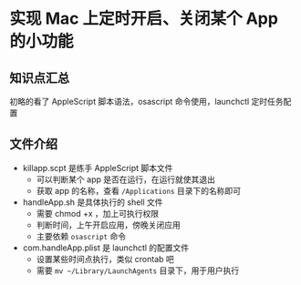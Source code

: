 # 实现 Mac 上定时开启、关闭某个 App 的小功能

## 知识点汇总

初略的看了 AppleScript 脚本语法，osascript 命令使用，launchctl 定时任务配置

## 文件介绍
- killapp.scpt 是练手 AppleScript 脚本文件
    - 可以判断某个 app 是否在运行，在运行就使其退出
    - 获取 app 的名称，查看 `/Applications` 目录下的名称即可
- handleApp.sh 是具体执行的 shell 文件
    - 需要 chmod +x ，加上可执行权限
    - 判断时间，上午开启应用，傍晚关闭应用
    - 主要依赖 `osascript` 命令
- com.handleApp.plist 是 launchctl 的配置文件
    - 设置某些时间点执行，类似 crontab 吧
    - 需要 `mv ~/Library/LaunchAgents` 目录下，用于用户执行


